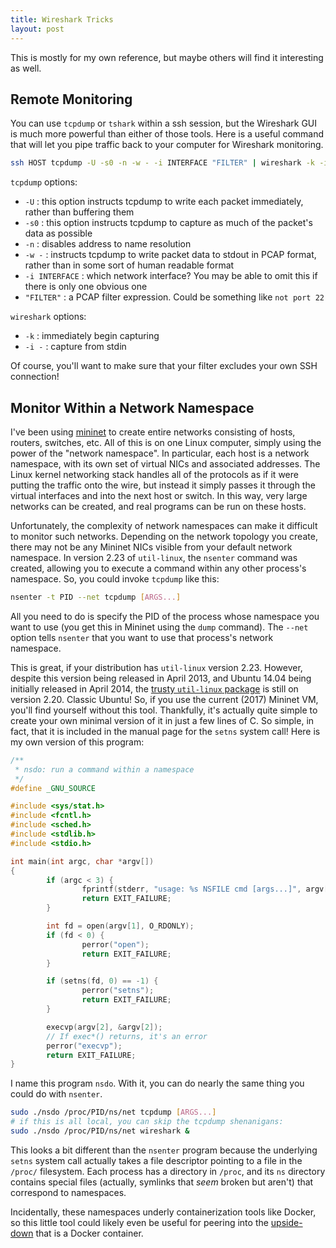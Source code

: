 ```yaml
---
title: Wireshark Tricks
layout: post
---
```


This is mostly for my own reference, but maybe others will find it interesting
as well.

## Remote Monitoring

You can use `tcpdump` or `tshark` within a ssh session, but the Wireshark GUI is
much more powerful than either of those tools.  Here is a useful command that
will let you pipe traffic back to your computer for Wireshark monitoring.

```bash
ssh HOST tcpdump -U -s0 -n -w - -i INTERFACE "FILTER" | wireshark -k -i -
```

`tcpdump` options:

- `-U` : this option instructs tcpdump to write each packet immediately, rather
  than buffering them
- `-s0` : this option instructs tcpdump to capture as much of the packet's data
  as possible
- `-n` : disables address to name resolution
- `-w -` : instructs tcpdump to write packet data to stdout in PCAP format,
  rather than in some sort of human readable format
- `-i INTERFACE` : which network interface?  You may be able to omit this if
  there is only one obvious one
- `"FILTER"` : a PCAP filter expression. Could be something like `not port 22`

`wireshark` options:

- `-k` : immediately begin capturing
- `-i -` : capture from stdin

Of course, you'll want to make sure that your filter excludes your own SSH
connection!

## Monitor Within a Network Namespace

I've been using [mininet][] to create entire networks consisting of hosts,
routers, switches, etc. All of this is on one Linux computer, simply using the
power of the "network namespace". In particular, each host is a network
namespace, with its own set of virtual NICs and associated addresses. The Linux
kernel networking stack handles all of the protocols as if it were putting the
traffic onto the wire, but instead it simply passes it through the virtual
interfaces and into the next host or switch. In this way, very large networks
can be created, and real programs can be run on these hosts.

Unfortunately, the complexity of network namespaces can make it difficult to
monitor such networks. Depending on the network topology you create, there may
not be any Mininet NICs visible from your default network namespace.  In version
2.23 of `util-linux`, the `nsenter` command was created, allowing you to execute
a command within any other process's namespace. So, you could invoke `tcpdump`
like this:

```bash
nsenter -t PID --net tcpdump [ARGS...]
```

All you need to do is specify the PID of the process whose namespace you want to
use (you get this in Mininet using the `dump` command). The `--net` option tells
`nsenter` that you want to use that process's network namespace.

This is great, if your distribution has `util-linux` version 2.23. However,
despite this version being released in April 2013, and Ubuntu 14.04 being
initially released in April 2014, the [trusty `util-linux` package][ul] is still
on version 2.20.  Classic Ubuntu! So, if you use the current (2017) Mininet VM,
you'll find yourself without this tool. Thankfully, it's actually quite simple
to create your own minimal version of it in just a few lines of C. So simple, in
fact, that it is included in the manual page for the `setns` system call! Here
is my own version of this program:

```c
/**
 * nsdo: run a command within a namespace
 */
#define _GNU_SOURCE

#include <sys/stat.h>
#include <fcntl.h>
#include <sched.h>
#include <stdlib.h>
#include <stdio.h>

int main(int argc, char *argv[])
{
        if (argc < 3) {
                fprintf(stderr, "usage: %s NSFILE cmd [args...]", argv[0]);
                return EXIT_FAILURE;
        }

        int fd = open(argv[1], O_RDONLY);
        if (fd < 0) {
                perror("open");
                return EXIT_FAILURE;
        }

        if (setns(fd, 0) == -1) {
                perror("setns");
                return EXIT_FAILURE;
        }

        execvp(argv[2], &argv[2]);
        // If exec*() returns, it's an error
        perror("execvp");
        return EXIT_FAILURE;
}
```

I name this program `nsdo`. With it, you can do nearly the same thing you could
do with `nsenter`.

```bash
sudo ./nsdo /proc/PID/ns/net tcpdump [ARGS...]
# if this is all local, you can skip the tcpdump shenanigans:
sudo ./nsdo /proc/PID/ns/net wireshark &
```

This looks a bit different than the `nsenter` program because the underlying
`setns` system call actually takes a file descriptor pointing to a file in the
`/proc/` filesystem. Each process has a directory in `/proc`, and its `ns`
directory contains special files (actually, symlinks that _seem_ broken but
aren't) that correspond to namespaces.

Incidentally, these namespaces underly containerization tools like Docker, so
this little tool could likely even be useful for peering into the
[upside-down][] that is a Docker container.

[mininet]: https://github.com/mininet/mininet
[ul]: http://packages.ubuntu.com/trusty/util-linux
[upside-down]: /images/upside-down.png

